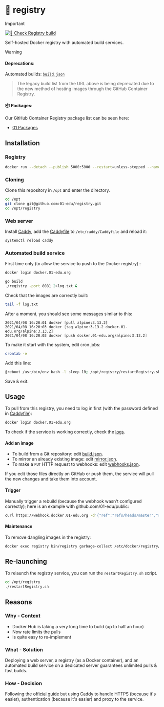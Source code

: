 # 🐳 registry

> [!IMPORTANT]  
> [![🐳 Check Registry build](https://github.com/01-edu/registry/actions/workflows/ga-check-build.yml/badge.svg)](https://github.com/01-edu/registry/actions/workflows/ga-check-build.yml)

Self-hosted Docker registry with automated build services.


> [!WARNING]  
> #### Deprecations:
>
> Automated builds: [`build.json`](https://github.com/01-edu/registry/blob/master/build.json)
> 
> >The legacy build list from the URL above is being deprecated due to the new method of hosting images through the GitHub Container Registry.
>

#### 📦 Packages:

Our GitHub Container Registry package list can be seen here:

- [01 Packages](https://github.com/orgs/01-edu/packages)

## Installation

### Registry

```bash
docker run --detach --publish 5000:5000 --restart=unless-stopped --name registry --volume registry:/var/lib/registry registry:2.7.1
```

### Cloning

Clone this repository in `/opt` and enter the directory.

```bash
cd /opt
git clone git@github.com:01-edu/registry.git
cd /opt/registry
```

### Web server

Install [Caddy](https://caddyserver.com/docs/download#debian-ubuntu-raspbian), add the [Caddyfile](Caddyfile) to `/etc/caddy/Caddyfile` and reload it:

```bash
systemctl reload caddy
```

### Automated build service

First time only (to allow the service to push to the Docker registry) :

```bash
docker login docker.01-edu.org
```

```bash
go build
./registry -port 8081 2>log.txt &
```

Check that the images are correctly built:

```bash
tail -f log.txt
```

After a moment, you should see some messages similar to this:

```log
2021/04/08 16:20:01 docker [pull alpine:3.13.2]
2021/04/08 16:20:03 docker [tag alpine:3.13.2 docker.01-edu.org/alpine:3.13.2]
2021/04/08 16:20:03 docker [push docker.01-edu.org/alpine:3.13.2]
```

To make it start with the system, edit cron jobs:

```bash
crontab -e
```

Add this line:

```bash
@reboot /usr/bin/env bash -l sleep 10; /opt/registry/restartRegistry.sh
```

Save & exit.

## Usage

To pull from this registry, you need to log in first (with the password defined in [Caddyfile](Caddyfile)):

```bash
docker login docker.01-edu.org
```

To check if the service is working correctly, check the [logs](https://webhook.docker.01-edu.org/log.txt).

#### Add an image

- To build from a Git repository: edit [build.json](build.json).
- To mirror an already existing image: edit [mirror.json](mirror.json).
- To make a `PUT` HTTP request to webhooks: edit [webhooks.json](webhooks.json).

If you edit those files directly on GitHub or push them, the service will pull the new changes and take them into account.

#### Trigger

Manually trigger a rebuild (because the webhook wasn't configured correctly); here is an example with github.com/01-edu/public:

```bash
curl https://webhook.docker.01-edu.org -d'{"ref":"refs/heads/master","repository":{"ssh_url":"git@github.com:01-edu/public.git"}}'
```

#### Maintenance

To remove dangling images in the registry:

```bash
docker exec registry bin/registry garbage-collect /etc/docker/registry/config.yml --delete-untagged=true
```

## Re-launching

To relaunch the registry service, you can run the `restartRegistry.sh` script.

```bash
cd /opt/registry
./restartRegistry.sh
```

## Reasons

### Why - Context

- Docker Hub is taking a very long time to build (up to half an hour)
- Now rate limits the pulls
- Is quite easy to re-implement

### What - Solution

Deploying a web server, a registry (as a Docker container), and an automated build service on a dedicated server guarantees unlimited pulls & fast builds.

### How - Decision

Following the [official guide](https://docs.docker.com/registry) but using [Caddy](https://caddyserver.com) to handle HTTPS (because it's easier), authentication (because it's easier) and proxy to the service.
